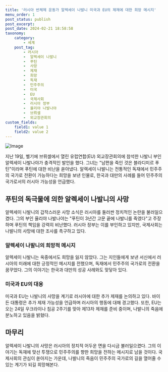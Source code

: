 ```yaml
---
title: '러시아 반체제 운동가 알렉세이 나발니 미국과 EU의 제재에 대한 희망 메시지'
menu_order: 1
post_status: publish
post_excerpt: 
post_date: 2024-02-21 18:58:58
taxonomy:
    category:
        - 세계
    post_tag:
        - 러시아
        -  알렉세이 나발니
        -  푸틴
        -  사망
        -  제재
        -  희망
        -  독재
        -  민주주의
        -  미국
        -  EU
        -  국제사회
        -  러시아 정부
        -  율리야 나발나야
        -  브뤼셀
        -  외교장관회의
custom_fields:
    field1: value 1
    field2: value 2
---
```


![Image](https://imgnews.pstatic.net/image/009/2024/02/20/0005261364_001_20240220213901001.jpg?type=w647)

지난 19일, 벨기에 브뤼셀에서 열린 유럽연합(EU) 외교장관회의에 참석한 나발니 부인 알렉세이 나발나야가 충격적인 발언을 했다. 그녀는 "남편을 죽인 것은 블라디미르 푸틴"이라며 푸틴에 대한 비난을 쏟아냈다. 알렉세이 나발니는 전통적인 독재에서 민주주의 국가로 전환이 가능하다는 희망을 보낸 인물로, 한국과 대만의 사례를 들어 민주주의 국가로서의 러시아 가능성을 언급했다.
## 푸틴의 독극물에 의한 알렉세이 나발니의 사망
알렉세이 나발니의 갑작스러운 사망 소식은 러시아를 둘러싼 정치적인 논란을 불러일으켰다. 그의 부인 율리야 나발나야는 "푸틴이 3년간 고문 끝에 나발니를 죽였다"고 주장하며 푸틴의 책임을 강력히 비난했다. 러시아 정부는 이를 부인하고 있지만, 국제사회는 나발니의 사망에 대한 조사를 촉구하고 있다.
### 알렉세이 나발니의 희망적 메시지
알렉세이 나발니는 옥중에서도 희망을 잃지 않았다. 그는 지인들에게 보낸 서신에서 러시아의 미래에 대한 긍정적인 메시지를 전했으며, 독재에서 민주주의 국가로의 전환을 꿈꾸었다. 그의 이야기는 한국과 대만의 성공 사례와도 맞닿아 있다.
### 미국과 EU의 대응
미국과 EU는 나발니의 사망을 계기로 러시아에 대한 추가 제재를 논의하고 있다. 바이든 대통령은 추가 제재 가능성을 언급하며 러시아의 행동에 대해 경고했다. 또한, EU는 오는 24일 우크라이나 침공 2주기를 맞아 제13차 제재를 준비 중이며, 나발니의 죽음에 분노하고 있음을 밝혔다.
## 마무리
알렉세이 나발니의 사망은 러시아의 정치적 어두운 면을 다시금 불러일으켰다. 그의 이야기는 독재에 맞선 투쟁으로 민주주의를 향한 희망을 전하는 메시지로 남을 것이다. 국제사회의 관심이 쏟아지는 가운데, 나발니의 죽음이 민주주의 국가로의 길을 열어줄 수 있는 계기가 되길 희망해본다.
